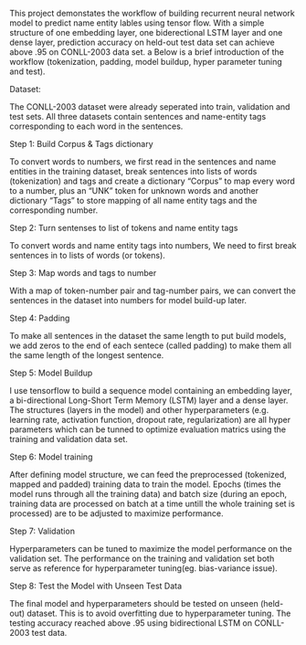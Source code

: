 This project demonstates the workflow of building recurrent neural network model to predict name entity lables using tensor flow. With a simple structure of one embedding layer, one biderectional LSTM layer and one dense layer, prediction accuracy on held-out test data set can achieve above .95 on CONLL-2003 data set. a Below is a brief introduction of the workflow (tokenization, padding, model buildup, hyper parameter tuning and test).

Dataset: 

The CONLL-2003 dataset were already seperated into train, validation and test sets. All three datasets contain sentences and name-entity tags corresponding to each word in the sentences.

Step 1: Build Corpus & Tags dictionary 

To convert words to numbers, we first read in the sentences and name entities in the training dataset, break sentences into lists of words (tokenization) and tags and create a dictionary “Corpus” to map every word to a number, plus an “UNK” token for unknown words and another dictionary “Tags” to store mapping of all name entity tags and the corresponding number.

Step 2: Turn sentenses to list of tokens and name entity tags 

To convert words and name entity tags into numbers, We need to first break sentences in to lists of words (or tokens).

Step 3: Map words and tags to number 

With a map of token-number pair and tag-number pairs, we can convert the sentences in the dataset into numbers for model build-up later.

Step 4: Padding 

To make all sentences in the dataset the same length to put build models, we add zeros to the end of each sentece (called padding) to make them all the same length of the longest sentence.

Step 5: Model Buildup 

I use tensorflow to build a sequence model containing an embedding layer, a bi-directional Long-Short Term Memory (LSTM) layer and a dense layer. The structures (layers in the model) and other hyperparameters (e.g. learning rate, activation function, dropout rate, regularization) are all hyper parameters which can be tunned to optimize evaluation matrics using the training and validation data set.

Step 6: Model training 

After defining model structure, we can feed the preprocessed (tokenized, mapped and padded) training data to train the model. Epochs (times the model runs through all the training data) and batch size (during an epoch, training data are processed on batch at a time untill the whole training set is processed) are to be adjusted to maximize performance.

Step 7: Validation 

Hyperparameters can be tuned to maximize the model performance on the validation set. The performance on the training and validation set both serve as reference for hyperparameter tuning(eg. bias-variance issue).

Step 8: Test the Model with Unseen Test Data 

The final model and hyperparameters should be tested on unseen (held-out) dataset. This is to avoid overfitting due to hyperparameter tuning. The testing accuracy reached above .95 using bidirectional LSTM on CONLL-2003 test data.
